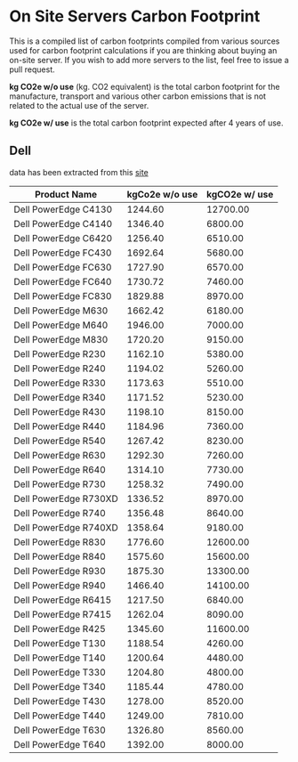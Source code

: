 # On Site Servers Carbon Footprint

This is a compiled list of carbon footprints compiled from various sources used for carbon footprint calculations if you are thinking about buying an on-site server. If you wish to add more servers to the list, feel free to issue a pull request.

**kg CO2e w/o use** (kg. CO2 equivalent) is the total carbon footprint for the manufacture, transport and various other carbon emissions that is not related to the actual use of the server.

**kg CO2e w/ use** is the total carbon footprint expected after 4 years of use. 

## Dell
data has been extracted from this [site](https://www.dell.com/learn/uk/en/ukcorp1/corporate_corp-comm_dellwebpage/environment_carbon_footprint_products#campaignTabs-3)

|Product Name|kgCo2e w/o use| kgCO2e w/ use|
|---|---|---|
|Dell PowerEdge C4130|1244.60|12700.00|
|Dell PowerEdge C4140|1346.40|6800.00|
|Dell PowerEdge C6420|1256.40|6510.00|
|Dell PowerEdge FC430|1692.64|5680.00|
|Dell PowerEdge FC630|1727.90|6570.00|
|Dell PowerEdge FC640|1730.72|7460.00|
|Dell PowerEdge FC830|1829.88|8970.00|
|Dell PowerEdge M630|1662.42|6180.00|
|Dell PowerEdge M640|1946.00|7000.00|
|Dell PowerEdge M830|1720.20|9150.00|
|Dell PowerEdge R230|1162.10|5380.00|
|Dell PowerEdge R240|1194.02|5260.00|
|Dell PowerEdge R330|1173.63|5510.00|
|Dell PowerEdge R340|1171.52|5230.00|
|Dell PowerEdge R430|1198.10|8150.00|
|Dell PowerEdge R440|1184.96|7360.00|
|Dell PowerEdge R540|1267.42|8230.00|
|Dell PowerEdge R630|1292.30|7260.00|
|Dell PowerEdge R640|1314.10|7730.00|
|Dell PowerEdge R730|1258.32|7490.00|
|Dell PowerEdge R730XD|1336.52|8970.00|
|Dell PowerEdge R740|1356.48|8640.00|
|Dell PowerEdge R740XD|1358.64|9180.00|
|Dell PowerEdge R830|1776.60|12600.00|
|Dell PowerEdge R840|1575.60|15600.00|
|Dell PowerEdge R930|1875.30|13300.00|
|Dell PowerEdge R940|1466.40|14100.00|
|Dell PowerEdge R6415|1217.50|6840.00|
|Dell PowerEdge R7415|1262.04|8090.00|
|Dell PowerEdge R425|1345.60|11600.00|
|Dell PowerEdge T130|1188.54|4260.00|
|Dell PowerEdge T140|1200.64|4480.00|
|Dell PowerEdge T330|1204.80|4800.00|
|Dell PowerEdge T340|1185.44|4780.00|
|Dell PowerEdge T430|1278.00|8520.00|
|Dell PowerEdge T440|1249.00|7810.00|
|Dell PowerEdge T630|1326.80|8560.00|
|Dell PowerEdge T640|1392.00|8000.00|
